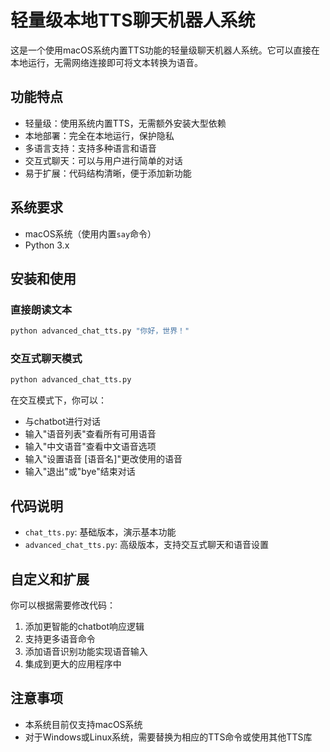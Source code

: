 # 轻量级本地TTS聊天机器人系统

这是一个使用macOS系统内置TTS功能的轻量级聊天机器人系统。它可以直接在本地运行，无需网络连接即可将文本转换为语音。

## 功能特点

- 轻量级：使用系统内置TTS，无需额外安装大型依赖
- 本地部署：完全在本地运行，保护隐私
- 多语言支持：支持多种语言和语音
- 交互式聊天：可以与用户进行简单的对话
- 易于扩展：代码结构清晰，便于添加新功能

## 系统要求

- macOS系统（使用内置`say`命令）
- Python 3.x

## 安装和使用

### 直接朗读文本

```bash
python advanced_chat_tts.py "你好，世界！"
```

### 交互式聊天模式

```bash
python advanced_chat_tts.py
```

在交互模式下，你可以：

- 与chatbot进行对话
- 输入"语音列表"查看所有可用语音
- 输入"中文语音"查看中文语音选项
- 输入"设置语音 [语音名]"更改使用的语音
- 输入"退出"或"bye"结束对话

## 代码说明

- `chat_tts.py`: 基础版本，演示基本功能
- `advanced_chat_tts.py`: 高级版本，支持交互式聊天和语音设置

## 自定义和扩展

你可以根据需要修改代码：

1. 添加更智能的chatbot响应逻辑
2. 支持更多语音命令
3. 添加语音识别功能实现语音输入
4. 集成到更大的应用程序中

## 注意事项

- 本系统目前仅支持macOS系统
- 对于Windows或Linux系统，需要替换为相应的TTS命令或使用其他TTS库